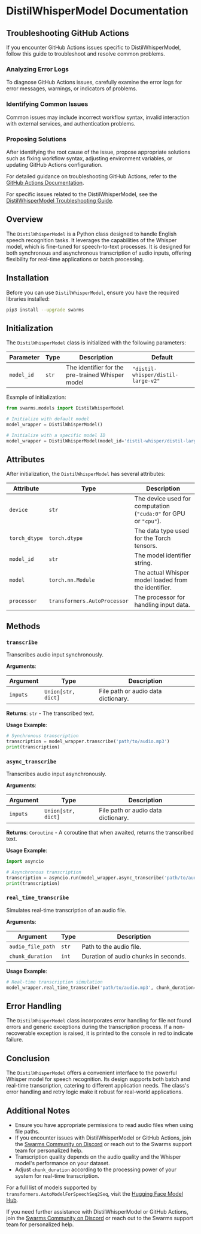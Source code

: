 # DistilWhisperModel Documentation

## Troubleshooting GitHub Actions
If you encounter GitHub Actions issues specific to DistilWhisperModel, follow this guide to troubleshoot and resolve common problems.

### Analyzing Error Logs
To diagnose GitHub Actions issues, carefully examine the error logs for error messages, warnings, or indicators of problems.

### Identifying Common Issues
Common issues may include incorrect workflow syntax, invalid interaction with external services, and authentication problems.

### Proposing Solutions
After identifying the root cause of the issue, propose appropriate solutions such as fixing workflow syntax, adjusting environment variables, or updating GitHub Actions configuration.

For detailed guidance on troubleshooting GitHub Actions, refer to the [GitHub Actions Documentation](https://docs.github.com/en/actions).

For specific issues related to the DistilWhisperModel, see the [DistilWhisperModel Troubleshooting Guide](https://example.com/distil-whisper-model-troubleshooting).

## Overview

The `DistilWhisperModel` is a Python class designed to handle English speech recognition tasks. It leverages the capabilities of the Whisper model, which is fine-tuned for speech-to-text processes. It is designed for both synchronous and asynchronous transcription of audio inputs, offering flexibility for real-time applications or batch processing.

## Installation

Before you can use `DistilWhisperModel`, ensure you have the required libraries installed:

```sh
pip3 install --upgrade swarms
```

## Initialization

The `DistilWhisperModel` class is initialized with the following parameters:

| Parameter | Type | Description | Default |
|-----------|------|-------------|---------|
| `model_id` | `str` | The identifier for the pre-trained Whisper model | `"distil-whisper/distil-large-v2"` |

Example of initialization:

```python
from swarms.models import DistilWhisperModel

# Initialize with default model
model_wrapper = DistilWhisperModel()

# Initialize with a specific model ID
model_wrapper = DistilWhisperModel(model_id='distil-whisper/distil-large-v2')
```

## Attributes

After initialization, the `DistilWhisperModel` has several attributes:

| Attribute | Type | Description |
|-----------|------|-------------|
| `device` | `str` | The device used for computation (`"cuda:0"` for GPU or `"cpu"`). |
| `torch_dtype` | `torch.dtype` | The data type used for the Torch tensors. |
| `model_id` | `str` | The model identifier string. |
| `model` | `torch.nn.Module` | The actual Whisper model loaded from the identifier. |
| `processor` | `transformers.AutoProcessor` | The processor for handling input data. |

## Methods

### `transcribe`

Transcribes audio input synchronously.

**Arguments**:

| Argument | Type | Description |
|----------|------|-------------|
| `inputs` | `Union[str, dict]` | File path or audio data dictionary. |

**Returns**: `str` - The transcribed text.

**Usage Example**:

```python
# Synchronous transcription
transcription = model_wrapper.transcribe('path/to/audio.mp3')
print(transcription)
```

### `async_transcribe`

Transcribes audio input asynchronously.

**Arguments**:

| Argument | Type | Description |
|----------|------|-------------|
| `inputs` | `Union[str, dict]` | File path or audio data dictionary. |

**Returns**: `Coroutine` - A coroutine that when awaited, returns the transcribed text.

**Usage Example**:

```python
import asyncio

# Asynchronous transcription
transcription = asyncio.run(model_wrapper.async_transcribe('path/to/audio.mp3'))
print(transcription)
```

### `real_time_transcribe`

Simulates real-time transcription of an audio file.

**Arguments**:

| Argument | Type | Description |
|----------|------|-------------|
| `audio_file_path` | `str` | Path to the audio file. |
| `chunk_duration` | `int` | Duration of audio chunks in seconds. |

**Usage Example**:

```python
# Real-time transcription simulation
model_wrapper.real_time_transcribe('path/to/audio.mp3', chunk_duration=5)
```

## Error Handling

The `DistilWhisperModel` class incorporates error handling for file not found errors and generic exceptions during the transcription process. If a non-recoverable exception is raised, it is printed to the console in red to indicate failure.

## Conclusion

The `DistilWhisperModel` offers a convenient interface to the powerful Whisper model for speech recognition. Its design supports both batch and real-time transcription, catering to different application needs. The class's error handling and retry logic make it robust for real-world applications.

## Additional Notes

- Ensure you have appropriate permissions to read audio files when using file paths.
- If you encounter issues with DistilWhisperModel or GitHub Actions, join the [Swarms Community on Discord](https://discord.gg/qUtxnK2NMf) or reach out to the Swarms support team for personalized help.
- Transcription quality depends on the audio quality and the Whisper model's performance on your dataset.
- Adjust `chunk_duration` according to the processing power of your system for real-time transcription.

For a full list of models supported by `transformers.AutoModelForSpeechSeq2Seq`, visit the [Hugging Face Model Hub](https://huggingface.co/models).

If you need further assistance with DistilWhisperModel or GitHub Actions, join the [Swarms Community on Discord](https://discord.gg/qUtxnK2NMf) or reach out to the Swarms support team for personalized help.
